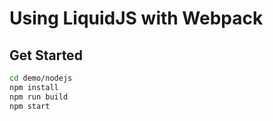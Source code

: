 # Using LiquidJS with Webpack

## Get Started

```bash
cd demo/nodejs
npm install
npm run build
npm start
```